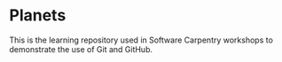# Planets
This is the learning repository used in Software Carpentry workshops to demonstrate the use of Git and GitHub.
